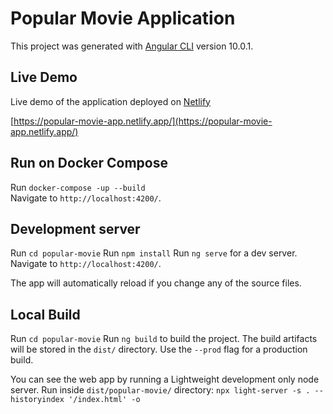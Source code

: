 # Popular Movie Application

This project was generated with [Angular CLI](https://github.com/angular/angular-cli) version 10.0.1.

## Live Demo

Live demo of the application deployed on [Netlify](https://www.netlify.com/)

[https://popular-movie-app.netlify.app/](https://popular-movie-app.netlify.app/)

## Run on Docker Compose

Run `docker-compose -up --build`  
Navigate to `http://localhost:4200/`. 

## Development server

Run `cd popular-movie`
Run `npm install` 
Run `ng serve` for a dev server.
Navigate to `http://localhost:4200/`. 

The app will automatically reload if you change any of the source files.

## Local Build

Run `cd popular-movie`
Run `ng build` to build the project.
The build artifacts will be stored in the `dist/` directory. Use the `--prod` flag for a production build.

You can see the web app by running a Lightweight development only node server.
Run inside `dist/popular-movie/` directory: `npx light-server -s . --historyindex '/index.html' -o` 
